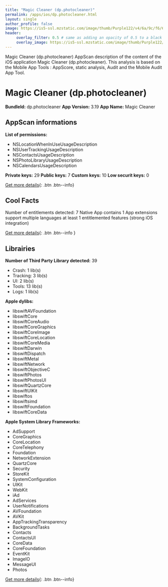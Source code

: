 ```yaml
---
title: "Magic Cleaner (dp.photocleaner)"
permalink: /apps/ios/dp.photocleaner.html
layout: single
author_profile: false
image: https://is5-ssl.mzstatic.com/image/thumb/Purple122/v4/6a/9c/f6/6a9cf675-ff07-cef8-e8dd-6b8e7a56ab7e/BlueBin-0-0-1x_U007emarketing-0-0-0-5-0-0-sRGB-0-0-0-GLES2_U002c0-512MB-85-220-0-0.png/512x512bb.jpg
header: 
     overlay_filter: 0.5 # same as adding an opacity of 0.5 to a black background
     overlay_image: https://is5-ssl.mzstatic.com/image/thumb/Purple122/v4/6a/9c/f6/6a9cf675-ff07-cef8-e8dd-6b8e7a56ab7e/BlueBin-0-0-1x_U007emarketing-0-0-0-5-0-0-sRGB-0-0-0-GLES2_U002c0-512MB-85-220-0-0.png/512x512bb.jpg
---
```

Magic Cleaner (dp.photocleaner) AppScan description of the content of the iOS application Magic Cleaner (dp.photocleaner). This analysis is based on the Mobile App Tools : AppScore, static analysis, Audit and the Mobile Audit App Tool.

# Magic Cleaner (dp.photocleaner)

**BundleId:** dp.photocleaner
**App Version:** 3.19
**App Name:** Magic Cleaner


## AppScan informations 

**List of permissions:** 
- NSLocationWhenInUseUsageDescription
- NSUserTrackingUsageDescription
- NSContactsUsageDescription
- NSPhotoLibraryUsageDescription
- NSCalendarsUsageDescription
  
  
**Private keys:** 29
**Public keys:** 7
**Custom keys:** 10
**Low securit keys:** 0
  
[Get more details](/pricing.html){: .btn .btn--info}

## Cool Facts

Number of entitlements detected: 7
Native App
contains 1 App extensions
support multiple languages
at least 1 entitlemented features (strong iOS integration)
  
[Get more details](/pricing.html){: .btn .btn--info }

## Librairies 
**Number of Third Party Library detected:** 39
- Crash: 1 lib(s)
- Tracking: 3 lib(s)
- UI: 2 lib(s)
- Tools: 13 lib(s)
- Logs: 1 lib(s)


**Apple dylibs:**
- libswiftAVFoundation
- libswiftCore
- libswiftCoreAudio
- libswiftCoreGraphics
- libswiftCoreImage
- libswiftCoreLocation
- libswiftCoreMedia
- libswiftDarwin
- libswiftDispatch
- libswiftMetal
- libswiftNetwork
- libswiftObjectiveC
- libswiftPhotos
- libswiftPhotosUI
- libswiftQuartzCore
- libswiftUIKit
- libswiftos
- libswiftsimd
- libswiftFoundation
- libswiftCoreData


**Apple System Library Frameworks:**
- AdSupport
- CoreGraphics
- CoreLocation
- CoreTelephony
- Foundation
- NetworkExtension
- QuartzCore
- Security
- StoreKit
- SystemConfiguration
- UIKit
- WebKit
- iAd
- AdServices
- UserNotifications
- AVFoundation
- AVKit
- AppTrackingTransparency
- BackgroundTasks
- Contacts
- ContactsUI
- CoreData
- CoreFoundation
- EventKit
- ImageIO
- MessageUI
- Photos


  
[Get more details](/pricing.html){: .btn .btn--info}

